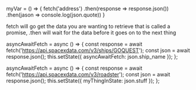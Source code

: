 myVar = () => {
  fetch('address')
    .then(response => response.json())
    .then(jason => console.log(json.quote))
  }

fetch will go get the data you are wanting to retrieve that is called a promise,
  .then will wait for the data before it goes on to the next thing


asyncAwaitFetch = async () => {
  const response = await fetch('https://api.spacexdata.com/v3/ships/GOQUEST');
  const json = await response.json();
  this.setState({ asyncAwaitFetch: json.ship_name });
  };
  
  asyncAwaitFetch = async () => {
    const response = await fetch('https://api.spacexdata.com/v3/roadster');
    const json = await response.json();
    this.setState({ myThingInState: json.stuff });
  };
